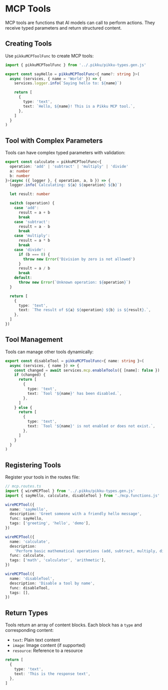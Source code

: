# MCP Tools

MCP tools are functions that AI models can call to perform actions. They receive typed parameters and return structured content.

## Creating Tools

Use `pikkuMCPToolFunc` to create MCP tools:

```typescript
import { pikkuMCPToolFunc } from '../.pikku/pikku-types.gen.js'

export const sayHello = pikkuMCPToolFunc<{ name?: string }>(
  async (services, { name = 'World' }) => {
    services.logger.info(`Saying hello to: ${name}`)

    return [
      {
        type: 'text',
        text: `Hello, ${name}! This is a Pikku MCP tool.`,
      },
    ]
  }
)
```

## Tool with Complex Parameters

Tools can have complex typed parameters with validation:

```typescript
export const calculate = pikkuMCPToolFunc<{
  operation: 'add' | 'subtract' | 'multiply' | 'divide'
  a: number
  b: number
}>(async ({ logger }, { operation, a, b }) => {
  logger.info(`Calculating: ${a} ${operation} ${b}`)

  let result: number

  switch (operation) {
    case 'add':
      result = a + b
      break
    case 'subtract':
      result = a - b
      break
    case 'multiply':
      result = a * b
      break
    case 'divide':
      if (b === 0) {
        throw new Error('Division by zero is not allowed')
      }
      result = a / b
      break
    default:
      throw new Error(`Unknown operation: ${operation}`)
  }

  return [
    {
      type: 'text',
      text: `The result of ${a} ${operation} ${b} is ${result}.`,
    },
  ]
})
```

## Tool Management

Tools can manage other tools dynamically:

```typescript
export const disableTool = pikkuMCPToolFunc<{ name: string }>(
  async (services, { name }) => {
    const changed = await services.mcp.enableTools({ [name]: false })
    if (changed) {
      return [
        {
          type: 'text',
          text: `Tool '${name}' has been disabled.`,
        },
      ]
    } else {
      return [
        {
          type: 'text',
          text: `Tool '${name}' is not enabled or does not exist.`,
        },
      ]
    }
  }
)
```

## Registering Tools

Register your tools in the routes file:

```typescript
// mcp.routes.ts
import { wireMCPTool } from '../.pikku/pikku-types.gen.js'
import { sayHello, calculate, disableTool } from './mcp.functions.js'

wireMCPTool({
  name: 'sayHello',
  description: 'Greet someone with a friendly hello message',
  func: sayHello,
  tags: ['greeting', 'hello', 'demo'],
})

wireMCPTool({
  name: 'calculate',
  description:
    'Perform basic mathematical operations (add, subtract, multiply, divide)',
  func: calculate,
  tags: ['math', 'calculator', 'arithmetic'],
})

wireMCPTool({
  name: 'disableTool',
  description: 'Disable a tool by name',
  func: disableTool,
  tags: [],
})
```

## Return Types

Tools return an array of content blocks. Each block has a `type` and corresponding content:

- `text`: Plain text content
- `image`: Image content (if supported)
- `resource`: Reference to a resource

```typescript
return [
  {
    type: 'text',
    text: 'This is the response text',
  },
]
```